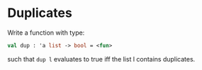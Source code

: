 # Duplicates

Write a function with type:
```ocaml
val dup : 'a list -> bool = <fun>
```
such that `dup l` evaluates to true iff the list l contains duplicates.
